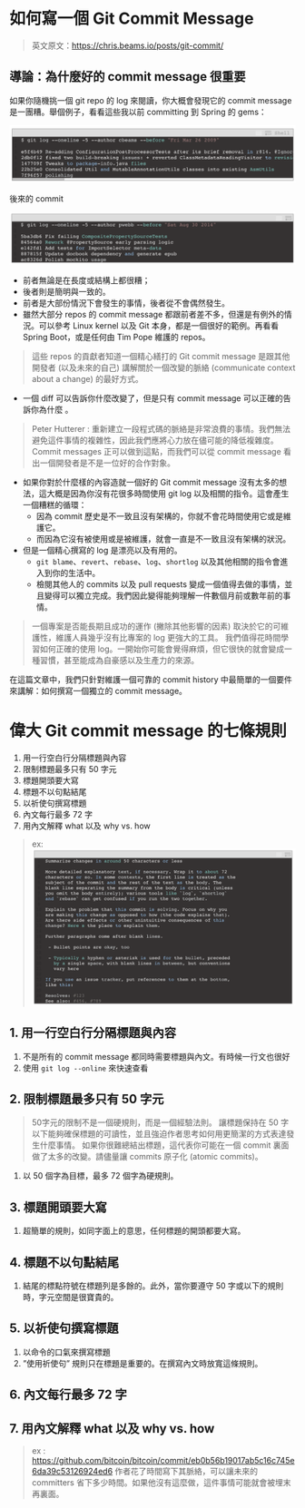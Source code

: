 # 如何寫一個 Git Commit Message

> 英文原文：https://chris.beams.io/posts/git-commit/

## 導論：為什麼好的 commit message 很重要

如果你隨機挑一個 git repo 的 log 來閱讀，你大概會發現它的 commit message 是一團糟。舉個例子，看看這些我以前 committing 到 Spring 的 gems：

![HowCommit-1](./~assets/HowCommit-1.png)

後來的 commit

![HowCommit-2](./~assets/HowCommit-2.png)

- 前者無論是在長度或結構上都很糟；
- 後者則是簡明與一致的。
- 前者是大部份情況下會發生的事情，後者從不會偶然發生。
- 雖然大部分 repos 的 commit message 都跟前者差不多，但還是有例外的情況。可以參考 Linux kernel 以及 Git 本身，都是一個很好的範例。再看看 Spring Boot，或是任何由 Tim Pope 維護的 repos。

> 這些 repos 的貢獻者知道一個精心繕打的 Git commit message 是跟其他開發者 (以及未來的自己) 講解關於一個改變的脈絡 (communicate context about a change) 的最好方式。

- 一個 diff 可以告訴你什麼改變了，但是只有 commit message 可以正確的告訴你為什麼 。

> Peter Hutterer : 
> 重新建立一段程式碼的脈絡是非常浪費的事情。我們無法避免這件事情的複雜性，因此我們應將心力放在儘可能的降低複雜度。Commit messages 正可以做到這點，而我們可以從 commit message 看出一個開發者是不是一位好的合作對象。

- 如果你對於什麼樣的內容造就一個好的 Git commit message 沒有太多的想法，這大概是因為你沒有花很多時間使用 git log 以及相關的指令。這會產生一個糟糕的循環：
	- 因為 commit 歷史是不一致且沒有架構的，你就不會花時間使用它或是維護它。
	- 而因為它沒有被使用或是被維護，就會一直是不一致且沒有架構的狀況。
- 但是一個精心撰寫的 log 是漂亮以及有用的。
	- `git blame`、`revert`、`rebase`、`log`、`shortlog` 以及其他相關的指令會進入到你的生活中。
	- 檢閱其他人的 commits 以及 pull requests 變成一個值得去做的事情，並且變得可以獨立完成。我們因此變得能夠理解一件數個月前或數年前的事情。

> 一個專案是否能長期且成功的運作 (撇除其他影響的因素) 取決於它的可維護性，維護人員幾乎沒有比專案的 log 更強大的工具。
> 我們值得花時間學習如何正確的使用 log。一開始你可能會覺得麻煩，但它很快的就會變成一種習慣，甚至能成為自豪感以及生產力的來源。

在這篇文章中，我們只針對維護一個可靠的 commit history 中最簡單的一個要件來講解：如何撰寫一個獨立的 commit message。

# 偉大 Git commit message 的七條規則

1. 用一行空白行分隔標題與內容
2. 限制標題最多只有 50 字元
3. 標題開頭要大寫
4. 標題不以句點結尾
5. 以祈使句撰寫標題
6. 內文每行最多 72 字
7. 用內文解釋 what 以及 why vs. how

> ex:
> ![HowCommit-3](./~assets/HowCommit-3.png)

## 1. 用一行空白行分隔標題與內容
1. 不是所有的 commit message 都同時需要標題與內文。有時候一行文也很好
2. 使用 `git log --online` 來快速查看

## 2. 限制標題最多只有 50 字元
> 50字元的限制不是一個硬規則，而是一個經驗法則。
> 讓標題保持在 50 字以下能夠確保標題的可讀性，並且強迫作者思考如何用更簡潔的方式表達發生什麼事情。
> 如果你很難總結出標題，這代表你可能在一個 commit 裏面做了太多的改變。請儘量讓 commits 原子化 (atomic commits)。

1. 以 50 個字為目標，最多 72 個字為硬規則。

## 3. 標題開頭要大寫
1. 超簡單的規則，如同字面上的意思，任何標題的開頭都要大寫。

## 4. 標題不以句點結尾
1. 結尾的標點符號在標題列是多餘的。此外，當你要遵守 50 字或以下的規則時，字元空間是很寶貴的。

## 5. 以祈使句撰寫標題
1. 以命令的口氣來撰寫標題
2. ”使用祈使句” 規則只在標題是重要的。在撰寫內文時放寬這條規則。

## 6. 內文每行最多 72 字
## 7. 用內文解釋 what 以及 why vs. how

> ex : https://github.com/bitcoin/bitcoin/commit/eb0b56b19017ab5c16c745e6da39c53126924ed6
> 作者花了時間寫下其脈絡，可以讓未來的 committers 省下多少時間。如果他沒有這麼做，這件事情可能就會被埋末再裏面。